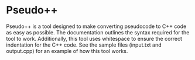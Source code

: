 # Pseudo++

Pseudo++ is a tool designed to make converting pseudocode to C++ code as easy as possible. The documentation outlines the syntax required for the tool to work. Additionally, this tool uses whitespace to ensure the correct indentation for the C++ code. See the sample files (input.txt and output.cpp) for an example of how this tool works.
